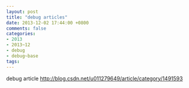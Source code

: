 ```yaml
---
layout: post
title: "debug articles"
date: 2013-12-02 17:44:00 +0800
comments: false
categories:
- 2013
- 2013~12
- debug
- debug~base
tags:
---
```

debug article http://blog.csdn.net/u011279649/article/category/1491593


